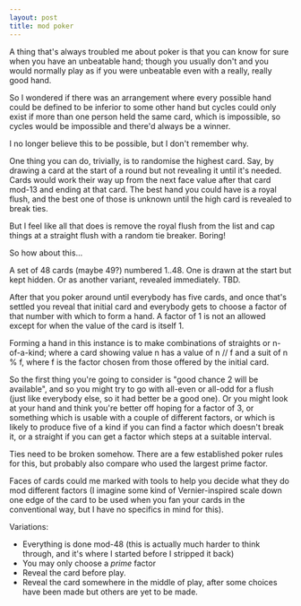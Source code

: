 ```yaml
---
layout: post
title: mod poker
---
```

A thing that's always troubled me about poker is that you can know for
sure when you have an unbeatable hand; though you usually don't and you
would normally play as if you were unbeatable even with a really, really
good hand.

So I wondered if there was an arrangement where every possible hand
could be defined to be inferior to some other hand but cycles could only
exist if more than one person held the same card, which is impossible,
so cycles would be impossible and there'd always be a winner.

I no longer believe this to be possible, but I don't remember why.

One thing you can do, trivially, is to randomise the highest card.  Say,
by drawing a card at the start of a round but not revealing it until
it's needed.  Cards would work their way up from the next face value
after that card mod-13 and ending at that card.  The best hand you could
have is a royal flush, and the best one of those is unknown until the
high card is revealed to break ties.

But I feel like all that does is remove the royal flush from the list
and cap things at a straight flush with a random tie breaker.  Boring!

So how about this...

A set of 48 cards (maybe 49?) numbered 1..48.  One is drawn at the start
but kept hidden.  Or as another variant, revealed immediately.  TBD.

After that you poker around until everybody has five cards, and once
that's settled you reveal that initial card and everybody gets to choose
a factor of that number with which to form a hand.  A factor of 1 is not
an allowed except for when the value of the card is itself 1.

Forming a hand in this instance is to make combinations of straights or
n-of-a-kind; where a card showing value n has a value of n // f and a
suit of n % f, where f is the factor chosen from those offered by the
initial card.

So the first thing you're going to consider is "good chance 2 will be
available", and so you might try to go with all-even or all-odd for a flush
(just like everybody else, so it had better be a good one).  Or you
might look at your hand and think you're better off hoping for a factor
of 3, or something which is usable with a couple of different factors,
or which is likely to produce five of a kind if you can find a factor
which doesn't break it, or a straight if you can get a factor which
steps at a suitable interval.

Ties need to be broken somehow.  There are a few established poker rules
for this, but probably also compare who used the largest prime factor.

Faces of cards could me marked with tools to help you decide what they
do mod different factors (I imagine some kind of Vernier-inspired scale
down one edge of the card to be used when you fan your cards in the
conventional way, but I have no specifics in mind for this).

Variations:
* Everything is done mod-48 (this is actually much harder to think
  through, and it's where I started before I stripped it back)
* You may only choose a _prime_ factor
* Reveal the card before play.
* Reveal the card somewhere in the middle of play, after some
  choices have been made but others are yet to be made.
